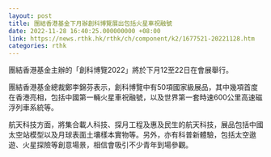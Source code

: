 ```yaml
---
layout: post
title: 團結香港基金下月辦創科博覽展出包括火星車祝融號
date: 2022-11-28 16:40:25.000000000 +08:00
link: https://news.rthk.hk/rthk/ch/component/k2/1677521-20221128.htm
categories: rthk
---
```


團結香港基金主辦的「創科博覽2022」將於下月12至22日在會展舉行。

團結香港基金總裁鄭李錦芬表示，創科博覽中有50項國家級展品，其中幾項首度在香港亮相，包括中國第一輛火星車祝融號，以及世界第一套時速600公里高速磁浮列車系統等。

航天科技方面，將集合載人科技、探月工程及惠及民生的航天科技，展品包括中國太空站模型以及月球表面土壤樣本實物等。另外，亦有科普新體驗，包括太空遨遊、火星探險等創意場景，相信會吸引不少青年到場參觀。
